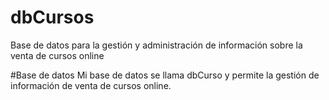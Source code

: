 # dbCursos
Base de datos para la gestión y administración de información sobre la venta de cursos online

#Base de datos
Mi base de datos se llama dbCurso y permite la gestión de información de venta de cursos online.